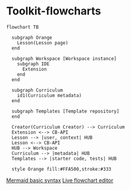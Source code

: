 # Toolkit-flowcharts

```mermaid
flowchart TB
  
  subgraph Orange
    Lesson(Lesson page)
  end
  
  subgraph Workspace [Workspace instance]
    subgraph IDE
      Extension
    end
  end
  
  subgraph Curriculum
    id1(Curriculum metadata)
  end

  subgraph Templates [Template repository]
  end
  
  Creator(Curriculum Creator) --> Curriculum
  Extension <--> CB-API
  Lesson --> |user, context| HUB
  Lesson <--> CB-API
  HUB --> Workspace
  Curriculum --> |metadata| HUB
  Templates --> |starter code, tests| HUB
  
  style Orange fill:#FFA500,stroke:#333
```

[Mermaid basic syntax](https://mermaid-js.github.io/mermaid/#/flowchart)
[Live flowchart editor](https://mermaid-js.github.io/mermaid-live-editor/)
